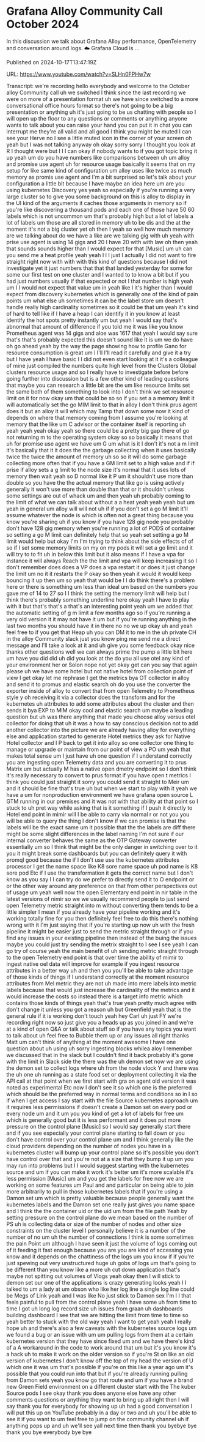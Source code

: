# Grafana Alloy Community Call October 2024

In this discussion we talk about Grafana Alloy performance, OpenTelemetry and conversation around logs. ☁️ Grafana Cloud is ...

Published on 2024-10-17T13:47:19Z

URL: https://www.youtube.com/watch?v=SLHn0FPHw7w

Transcript: we're recording hello everybody and welcome to the October alloy Community call uh we switched I think since the last recording we were on more of a presentation format uh we have since switched to a more conversational office hours format so there's not going to be a big presentation or anything uh it's just going to be us chatting with people so I will open up the floor to any questions or comments or anything anyone wants to talk about you can raise your hand you can put it in chat you can interrupt me they're all valid and all good I think you might be muted I can see your Herve no I see a little muted icon in the corner of your screen oh yeah but I was not talking anyway oh okay sorry sorry I thought you look at R I thought were but I I I can okay if nobody wants to if you got topic bring it up yeah um do you have numbers like comparisons between uh um alloy and promise use agent uh for resource usage basically it seems that on my setup for like same kind of configuration um alloy uses like twice as much memory as promis use agent and I'm a bit surprised so let's talk about your configuration a little bit because I have maybe an idea here um are you using kubernetes Discovery yes yeah so especially if you're running a very large cluster so to give you some background on this is alloy to display in the UI kind of the arguments it caches those arguments in memory so if you're like discovering a thousand pods and each one of those have 50 60 labels which is not uncommon um that's probably high but a lot of labels a lot of labels um those are all stored in memory uh to be dis and the at the moment it's not a big cluster yet oh then I yeah so well how much memory are we talking about do we have a like are we talking gig with uh yeah with prise use agent is using 14 gigs and 20 I have 20 with with law oh then yeah that sounds sounds higher than I would expect for that [Music] um uh can you send me a heat profile yeah yeah I I I just I actually I did not want to fire straight right now with with with this kind of questions because I did not investigate yet it just numbers that that that landed yesterday for some for some our first test on one cluster and I wanted to to know a bit but if you had just numbers usually if that expected or not I that number is high yeah um I I would not expect that value um in yeah like I it's higher than I would expect from discovery kubernetes which is generally one of the kind of pain points um what else uh sometimes it can be the label store um doesn't handle really high cardinality sometimes so it could be that um yeah it's kind of hard to tell like if I have a heap I can identify it in you know at least identify the hot spots pretty instantly um but yeah I would say that's abnormal that amount of difference if you told me it was like you know Prometheus agent was 14 gigs and aloe was 1617 that yeah I would say sure that's that's probably expected this doesn't sound like it is um we do have oh go ahead yeah by the way the page showing how to profile Gano for resource consumption is great um I I'll I'll read it carefully and give it a try but I have yeah I have basic I I did not even start looking at it it's a colleague of mine just compiled the numbers quite high level from the Clusters Global clusters resource usage and so I really have to investigate before before going further into discussion but is a few other kind of leading questions that maybe you can research a little bit are the um like resource limits set the same both of them something to look into I don't think we set resource limit on it for now okay um that could be so so if you set a a memory limit it will automatically set the go MIM limit to that in alloy I don't think prus agent does it but an alloy it will which may Tamp that down some now it kind of depends on where that memory coming from I assume you're looking at memory that the like um C advisor or the container itself is reporting uh yeah yeah yeah okay yeah so there could be a pretty big gap there of go not returning m to the operating system okay so so basically it means that uh for promise use agent we have um G um what is it I don't it's not a m limit it's basically that it it does the the garbage collecting when it uses basically twice the twice the amount of memory uh so so it will do some garbage collecting more often that if you have a GM limit set to a high value and if if prise if alloy sets a g limit to the node size it's normal that it uses lots of memory then wait yeah so D normal like it P um it shouldn't use more than double so you have the the actual memory that like go is using actively generally it won't use more than double than that or it shouldn't unless some settings are out of whack um and then yeah uh probably coming to the limit of what we can talk about without a a heat yeah yeah yeah but um yeah in general um alloy will will not uh if if you don't set a go M limit it'll assume whatever the node is which is often not a great thing because you know you're sharing uh if you know if you have 128 gig node you probably don't have 128 gig memory when you're running a lot of PODS of container so setting a go M limit can definitely help that so yeah set setting a go M limit would help but okay I'm I'm trying to think about the side effects of of so if I set some memory limits on my on my pods it will set a go limit and it will try to to fit uh in below this limit but it also means if I have a vpa for instance it will always Reach the the limit and vpa will keep increasing it so I don't remember does does a VP does a vpa restart it or does it just change the limit um no it it restarts the P okay so then yeah it would it would keep bouncing it up then um so yeah that would be I I do think there's a problem here or there is something um less than ideal um based on the numbers you gave me of 14 to 27 so I I think the setting the memory limit will help but I think there's probably something underline here okay yeah I have to play with it but that's that's a that's an interesting point yeah um we added that the automatic setting of g m limit a few months ago so if you're running a very old version it it may not have it um but if you're running anything in the last two months you should have it in there no no we up okay uh and yeah feel free to if you get that Heap uh you can DM it to me in the uh private CH in the alloy Community slack just you know ping me send me a direct message and I'll take a look at it and uh give you some feedback okay nice thanks other questions well we can always prime the pump a little bit here um have you did did uh did you look at the do you all use otel any kind of your environment her or Solon nope not yet okay get can you say that again please uh we have some hotel but not native hotel from collection point of view I get okay let me rephrase I get the metrics bya OT collector in alloy and send it to promus and elastic search oh do you use the converter the exporter inside of alloy to convert that from open Telemetry to Prometheus style y oh receiving it via a collector does the transform and for the kubernetes uh attributes to add some attributes about the cluster and then sends it bya EXP to MIM okay cool and elastic search um maybe a leading question but uh was there anything that made you choose alloy versus otel collector for doing that uh it was a how to say conscious decision not to add another collector into the picture we are already having alloy for everything else and application started to generate Hotel metrics they ask for Native Hotel collector and I P back to get it into alloy so one collector one thing to manage or upgrade or maintain from our point of view a PO um yeah that makes total sense um I just have uh one question if I understand correctly you are ingesting open Telemetry data and you are converting it to prus Matrix um but actually M has a native open dmetry endpoint so I don't think it's really necessary to convert to prus format if you have open t metrics I think you could just straight it sorry you could send it straight to Meir um and it should be fine that's true uh but when we start to play with it yeah we have a um for nonproduction environment we have grafana open source L GTM running in our premises and it was not with that ability at that point so I stuck to uh pret way while asking that is it something if I push it directly to Hotel end point in mimir will I be able to carry via normal r or not you you will be able to query the thing I don't know if we can promise is that the labels will be the exact same um it possible that the the labels are diff there might be some slight differences in the label naming I'm not sure if our internal converter behaves the same as the OTP Gateway converter essentially um so I think that might be the only danger in switching over to it you it might break some dashboards but you can definitely query it with promql good because the if I don't use use the kubernetes attributes processor I get the name space like K8 sore name space uh pod name is K8 sore pod Etc if I use the transformation it gets the correct name but I don't know as you say I I can try do we prefer to directly send it to O endpoint or or the other way around any preference on that from other perspectives out of usage um yeah well now the open Elementary end point in nir table in the latest versions of nimir so we we usually recommend people to just send open Telemetry metric straight into m without converting them tends to be a little simpler I mean if you already have your pipeline working and it's working totally fine for you then definitely feel free to do this there's nothing wrong with it I'm just saying that if you're starting up now uh with the fresh pipeline it might be easier just to send the metric straight through or if you find any issues in your existing pipeline then instead of the buing the issues maybe you could just try sending the metrix straight to I see I see yeah I can go try of course yeah the main benefit of uh sending metric straight through to the open Telemetry end point is that over time the ability of mimir to ingest native oel data will improve for example if you ingest resource attributes in a better way uh and then you you'll be able to take advantage of those kinds of things if I understand correctly at the moment resource attributes from Mel metric they are not uh made into mere labels into metric labels because that would just increase the cardinality of the metrics and it would increase the costs so instead there is a target info metric which contains those kinds of things yeah that's true yeah pretty much agree with don't change it unless you got a reason uh but Greenfield yeah that is the general rule if it is working don't touch yeah hey Carl uh just FY we're recording right now so just give you a heads up as you joined in and we're at a kind of open Q&A or talk about stuff so if you have any topics you want to talk about uh feel free to Bubble them up or any issues all right thanks Matt um can't think of anything at the moment awesome I have one question about uh using uh sorry ingesting blocks whilea aloy I remember we discussed that in the slack but I couldn't find it back probably it's gone with the limit in Slack side the there was the uh demon set now we are using the demon set to collect logs where uh from the node vlock Y and there was the uh one uh running as a state food set or deployment collecting it via the API call at that point when we first start with gra on agent old version it was noted as experimental Etc now I don't see it so which one is the preferred which should be the preferred way in normal terms and conditions so in I so if when I get access I say start with the file Source kubernetes approach um it requires less permissions if doesn't create a Damon set on every pod or every node um and it um you you kind of get a lot of labels for free um which is generally good but it is less performant and it does put more pressure on the control plane [Music] so I would say generally start there and if you see especially your control plane starting to fall down or you don't have control over your control plane um and I think generally like the cloud providers depending on the number of nodes you have in a kubernetes cluster will bump up your control plane so it's possible you don't have control over that and you're not at a size that they bump it up um you may run into problems but I I would suggest starting with the kubernetes source and um if you can make it work it's better um it's more scalable it's less permission [Music] um and you get the labels for free now we are working on some features um Paul and and particular on being able to join more arbitrarily to pull in those kubernetes labels that if you're using a Damon set um which is pretty valuable because people generally want the kubernetes labels and the Damon set one really just gives you name space and I think the the container uid or the uid um from the file path Yeah by setting pressure on the control plane do we mean based on the number of PS uh is collecting data or size of the number of nodes and other size constraints on the cluster level I personally believe it is a number of the number of no um uh the number of connections I think is some sometimes the pain Point um although I have seen it just the volume of logs coming out of it feeding it fast enough because you are you are kind of accessing you know and it depends on the chattiness of the logs um you know if if you're just spewing out very unstructured huge uh gobs of logs um that's going to be different than you know like a more uh cut down application that's maybe not spitting out volumes of Vlogs yeah okay then I will stick to demon set our one of the applications is crazy generating looks yeah I I talked to um a lady at um obson who like her log line a single log line could be Megs of Link yeah and I was like No just stick to Damon sex I'm I I that feels painful to pull from the control plane yeah I have some uh from time to time I got uh long log record size uh issues from graan uh dashboards building dashboard I see that we are hitting the limit from time to time so yeah better to stuck with the old way yeah I want to get yeah yeah I really hope uh and there's also a few caveats with the kubernetes source logs um we found a bug or an issue with um um pulling logs from them at a certain kubernetes version that they have since fixed um and we have there's kind of a A workaround in the code to work around that um but it's you know it's a hack uh to make it work on the older version so if you're St on like an old version of kubernetes I don't know off the top of my head the version of U which one it was um that's possible if you're on this like a year ago um it's possible that you could run into that but if you're already running pulling from Damon sets yeah you know go that route and um if you have a brand new Green Field environment on a different cluster start with the The kuber Source pods I see okay thank you does anyone else have any other comments questions or anything they want to bring up all right then I will say thank you for everybody for showing up uh had a good conversation I will put this up on YouTube probably in a day or two and uh you'll be able to see it if you want to um feel free to jump on the community channel uh if anything pops up and uh we'll see yall next time then thank you byebye bye thank you bye everybody bye bye

